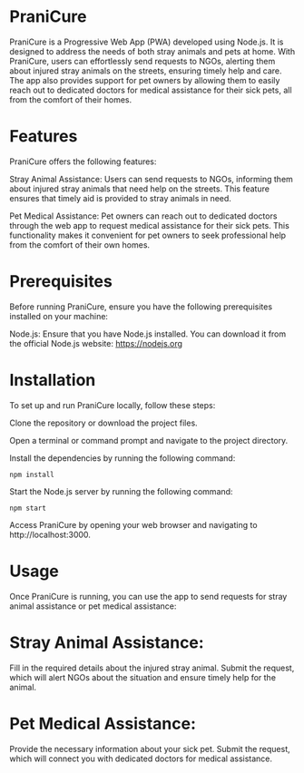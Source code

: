 # PraniCure

PraniCure is a Progressive Web App (PWA) developed using Node.js. It is designed to address the needs of both stray animals and pets at home. With PraniCure, users can effortlessly send requests to NGOs, alerting them about injured stray animals on the streets, ensuring timely help and care. The app also provides support for pet owners by allowing them to easily reach out to dedicated doctors for medical assistance for their sick pets, all from the comfort of their homes.

# Features
PraniCure offers the following features:

Stray Animal Assistance: Users can send requests to NGOs, informing them about injured stray animals that need help on the streets. This feature ensures that timely aid is provided to stray animals in need.

Pet Medical Assistance: Pet owners can reach out to dedicated doctors through the web app to request medical assistance for their sick pets. This functionality makes it convenient for pet owners to seek professional help from the comfort of their own homes.

# Prerequisites
Before running PraniCure, ensure you have the following prerequisites installed on your machine:

Node.js: Ensure that you have Node.js installed. You can download it from the official Node.js website: https://nodejs.org
# Installation
To set up and run PraniCure locally, follow these steps:

Clone the repository or download the project files.

Open a terminal or command prompt and navigate to the project directory.

Install the dependencies by running the following command:

    npm install
Start the Node.js server by running the following command:

    npm start
Access PraniCure by opening your web browser and navigating to http://localhost:3000.

# Usage
Once PraniCure is running, you can use the app to send requests for stray animal assistance or pet medical assistance:

# Stray Animal Assistance:

Fill in the required details about the injured stray animal.
Submit the request, which will alert NGOs about the situation and ensure timely help for the animal.
# Pet Medical Assistance:

Provide the necessary information about your sick pet.
Submit the request, which will connect you with dedicated doctors for medical assistance.
